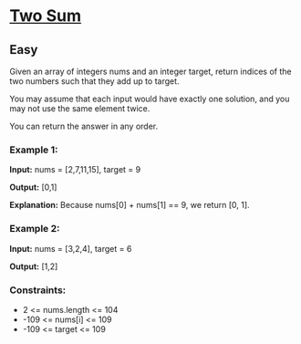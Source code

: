 
# [Two Sum](https://leetcode.com/problems/two-sum/)



## Easy

Given an array of integers nums and an integer target, return indices of the two numbers such that they add up to target.

You may assume that each input would have exactly one solution, and you may not use the same element twice.

You can return the answer in any order.

### Example 1:
**Input:** nums = [2,7,11,15], target = 9

**Output:** [0,1]

**Explanation:** Because nums[0] + nums[1] == 9, we return [0, 1].

### Example 2:
**Input:** nums = [3,2,4], target = 6

**Output:** [1,2]

### Constraints:

* 2 <= nums.length <= 104
* -109 <= nums[i] <= 109
* -109 <= target <= 109
